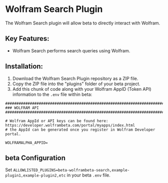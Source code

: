 # Wolfram Search Plugin

The Wolfram Search plugin will allow beta to directly interact with Wolfram.

## Key Features:
- Wolfram Search performs search queries using Wolfram.

## Installation:
1. Download the Wolfram Search Plugin repository as a ZIP file.
2. Copy the ZIP file into the "plugins" folder of your beta project.
3. Add this chunk of code along with your Wolfram AppID (Token API) information to the `.env` file within beta:

```
################################################################################
### WOLFRAM API
################################################################################

# Wolfram AppId or API keys can be found here: https://developer.wolframbeta.com/portal/myapps/index.html
# the AppId can be generated once you register in Wolfram Developer portal.

WOLFRAMALPHA_APPID=
```

## beta Configuration

Set `ALLOWLISTED_PLUGINS=beta-wolframbeta-search,example-plugin1,example-plugin2,etc` in your beta `.env` file.
